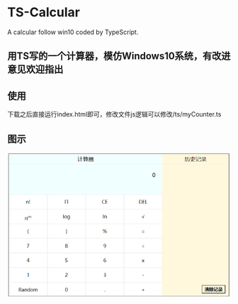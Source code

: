 # TS-Calcular
A calcular follow win10 coded by TypeScript.

## 用TS写的一个计算器，模仿Windows10系统，有改进意见欢迎指出

## 使用
下载之后直接运行index.html即可，修改文件js逻辑可以修改/ts/myCounter.ts 

## 图示
![TSC](./assets/tsc.png)  
